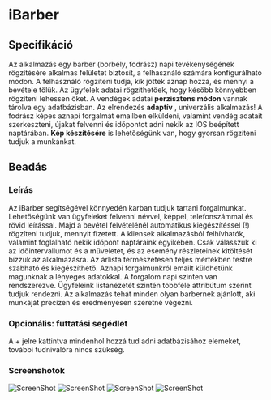 # iBarber

## Specifikáció
Az alkalmazás egy barber (borbély, fodrász) napi tevékenységének rögzítésére alkalmas felületet biztosít, a felhasználó számára konfigurálható módon. A felhasználó rögzíteni tudja, kik jöttek aznap hozzá, és mennyi a bevétele tőlük. Az ügyfelek adatai rögzíthetőek, hogy később könnyebben rögzíteni lehessen őket. 
A vendégek adatai **perzisztens módon** vannak tárolva egy adatbázisban. Az elrendezés **adaptív** , univerzális alkalmazás! A fodrász képes aznapi forgalmát emailben elküldeni, valamint vendég adatait szerkeszteni, újakat felvenni és időpontot adni nekik az IOS beépített naptárában. **Kép készítésére** is lehetőségünk van, hogy gyorsan rögzíteni tudjuk a munkánkat. 

## Beadás

### Leírás
Az iBarber segítségével könnyedén karban tudjuk tartani forgalmunkat. Lehetőségünk van ügyfeleket felvenni névvel, képpel, telefonszámmal és rövid leírással. Majd a bevétel felvételénél automatikus kiegészítéssel (!) rögzíteni tudjuk, mennyit fizetett. A kliensek alkalmazásból felhívhatók, valamint foglalható nekik időpont naptáraink egyikében. Csak válasszuk ki az időintervallumot és a műveletet, és az esemény részleteinek kitöltését bízzuk az alkalmazásra. Az árlista természetesen teljes mértékben testre szabható és kiegészíthető. Aznapi forgalmunkról emailt küldhetünk magunknak a lényeges adatokkal. A forgalom napi szinten van rendszerezve. Ügyfeleink listanézetét szintén többféle attribútum szerint tudjuk rendezni. Az alkalmazás tehát minden olyan barbernek ajánlott, aki munkáját precízen és eredményesen szeretné végezni.

### Opcionális: futtatási segédlet
A + jelre kattintva mindenhol hozzá tud adni adatbázisához elemeket, további tudnivalóra nincs szükség.

### Screenshotok
![ScreenShot](screenshots/screenshot1.jpg)
![ScreenShot](screenshots/screenshot2.jpg)
![ScreenShot](screenshots/screenshot3.jpg)
![ScreenShot](screenshots/screenshot4.jpg)

